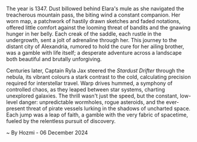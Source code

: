 
The year is 1347.  Dust billowed behind Elara's mule as she navigated the treacherous mountain pass, the biting wind a constant companion.  Her worn map, a patchwork of hastily drawn sketches and faded notations, offered little comfort against the looming threat of bandits and the gnawing hunger in her belly.  Each creak of the saddle, each rustle in the undergrowth, sent a jolt of adrenaline through her. This journey to the distant city of Alexandria, rumored to hold the cure for her ailing brother, was a gamble with life itself; a desperate adventure across a landscape both beautiful and brutally unforgiving.

Centuries later, Captain Ryla Jax steered the *Stardust Drifter* through the nebula, its vibrant colours a stark contrast to the cold, calculating precision required for interstellar travel.  Warp drives hummed, a symphony of controlled chaos, as they leaped between star systems, charting unexplored galaxies.  The thrill wasn't just the speed, but the constant, low-level danger: unpredictable wormholes, rogue asteroids, and the ever-present threat of pirate vessels lurking in the shadows of uncharted space.  Each jump was a leap of faith, a gamble with the very fabric of spacetime, fueled by the relentless pursuit of discovery.

~ By Hozmi - 06 December 2024
